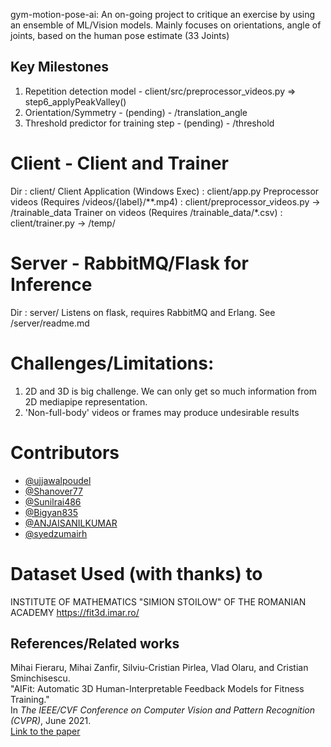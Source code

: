 gym-motion-pose-ai: An on-going project to critique an exercise by using an ensemble of ML/Vision models. Mainly focuses on orientations, angle of joints, based on the human pose estimate (33 Joints)

## Key Milestones
1. Repetition detection model - client/src/preprocessor_videos.py => step6_applyPeakValley()
2. Orientation/Symmetry - (pending) - /translation_angle
3. Threshold predictor for training step - (pending) - /threshold

# Client - Client and Trainer

Dir : client/
Client Application (Windows Exec) : client/app.py
Preprocessor videos (Requires /videos/{label}/**.mp4) : client/preprocessor_videos.py -> /trainable_data
Trainer on videos (Requires /trainable_data/*.csv) : client/trainer.py -> /temp/

# Server - RabbitMQ/Flask for Inference
Dir : server/
Listens on flask, requires RabbitMQ and Erlang. See /server/readme.md

# Challenges/Limitations:
1. 2D and 3D is big challenge. We can only get so much information from 2D mediapipe representation.
2. 'Non-full-body' videos or frames may produce undesirable results

# Contributors

- [@ujjawalpoudel](https://github.com/ujjawalpoudel)
- [@Shanover77](https://github.com/Shanover77)
- [@Sunilrai486](https://github.com/Sunilrai486)
- [@Bigyan835](https://github.com/Bigyan835)
- [@ANJAISANILKUMAR](https://github.com/ANJAISANILKUMAR)
- [@syedzumairh](https://github.com/syedzumairh)

# Dataset Used (with thanks) to
INSTITUTE OF MATHEMATICS "SIMION STOILOW" OF THE ROMANIAN ACADEMY 
https://fit3d.imar.ro/

## References/Related works

Mihai Fieraru, Mihai Zanfir, Silviu-Cristian Pirlea, Vlad Olaru, and Cristian Sminchisescu.  
"AIFit: Automatic 3D Human-Interpretable Feedback Models for Fitness Training."  
In *The IEEE/CVF Conference on Computer Vision and Pattern Recognition (CVPR)*, June 2021.  
[Link to the paper](https://openaccess.thecvf.com/content/CVPR2021/html/Fieraru_AIFit_Automatic_3D_Human-Interpretable_Feedback_Models_for_Fitness_Training_CVPR_2021_paper.html)

